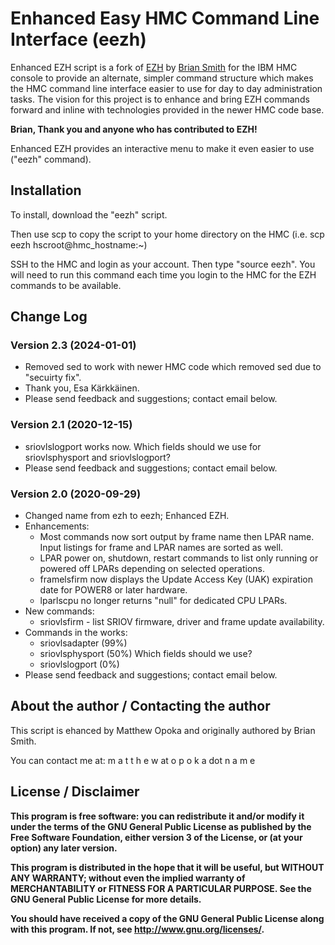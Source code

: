 # Enhanced Easy HMC Command Line Interface (eezh)

Enhanced EZH script is a fork of [EZH](http://ezh.sourceforge.net/) by [Brian Smith](https://sourceforge.net/u/ixbrian/profile/) for the IBM HMC console to provide an alternate, simpler command structure which makes the HMC command line interface easier to use for day to day administration tasks.  The vision for this project is to enhance and bring EZH commands forward and inline with technologies provided in the newer HMC code base.

**Brian, Thank you and anyone who has contributed to EZH!**

Enhanced EZH provides an interactive menu to make it even easier to use ("eezh" command).


## Installation
To install, download the "eezh" script.

Then use scp to copy the script to your home directory on the HMC (i.e. scp eezh hscroot@hmc_hostname:~)

SSH to the HMC and login as your account.   Then type "source eezh".   You will need to run this command each time you login to the HMC for the EZH commands to be available. 


## Change Log
### Version 2.3 (2024-01-01)
- Removed sed to work with newer HMC code which removed sed due to "secuirty fix".
- Thank you, Esa Kärkkäinen.
 - Please send feedback and suggestions; contact email below.

### Version 2.1 (2020-12-15)
- sriovlslogport works now.  Which fields should we use for sriovlsphysport and sriovlslogport?
 - Please send feedback and suggestions; contact email below.
 
### Version 2.0 (2020-09-29)
- Changed name from ezh to eezh; Enhanced EZH.
- Enhancements:
  - Most commands now sort output by frame name then LPAR name.  Input listings for frame and LPAR names are sorted as well.
  - LPAR power on, shutdown, restart commands to list only running or powered off LPARs depending on selected operations.
  - framelsfirm now displays the Update Access Key (UAK) expiration date for POWER8 or later hardware.
  - lparlscpu no longer returns "null" for dedicated CPU LPARs.
- New commands:
  - sriovlsfirm - list SRIOV firmware, driver and frame update availability.
- Commands in the works:
  - sriovlsadapter (99%)
  - sriovlsphysport (50%) Which fields should we use?
  - sriovlslogport (0%)
 - Please send feedback and suggestions; contact email below.


## About the author / Contacting the author
This script is ehanced by Matthew Opoka and originally authored by Brian Smith.

You can contact me at:  m a t t h e w at o p o k a dot n a m e

## License / Disclaimer
**This program is free software: you can redistribute it and/or modify
it under the terms of the GNU General Public License as published by
the Free Software Foundation, either version 3 of the License, or
(at your option) any later version.**

**This program is distributed in the hope that it will be useful,
but WITHOUT ANY WARRANTY; without even the implied warranty of
MERCHANTABILITY or FITNESS FOR A PARTICULAR PURPOSE.  See the
GNU General Public License for more details.**

**You should have received a copy of the GNU General Public License
along with this program.  If not, see <http://www.gnu.org/licenses/>.**
